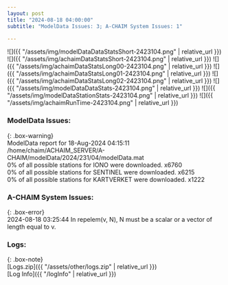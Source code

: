 ```yaml
---
layout: post
title: "2024-08-18 04:00:00"
subtitle: "ModelData Issues: 3; A-CHAIM System Issues: 1"

---
```


![]({{ "/assets/img/modelDataDataStatsShort-2423104.png" | relative_url }})
![]({{ "/assets/img/achaimDataStatsShort-2423104.png" | relative_url }})
![]({{ "/assets/img/achaimDataStatsLong00-2423104.png" | relative_url }})
![]({{ "/assets/img/achaimDataStatsLong01-2423104.png" | relative_url }})
![]({{ "/assets/img/achaimDataStatsLong02-2423104.png" | relative_url }})
![]({{ "/assets/img/modelDataDataStats-2423104.png" | relative_url }})
![]({{ "/assets/img/modelDataStationStats-2423104.png" | relative_url }})
![]({{ "/assets/img/achaimRunTime-2423104.png" | relative_url }})


### ModelData Issues:  
  
{: .box-warning}  
 ModelData report for 18-Aug-2024 04:15:11   
 /home/chaim/ACHAIM_SERVER/A-CHAIM/modelData/2024/231/04/modelData.mat   
 0% of all possible stations for IONO were downloaded. x6760   
 0% of all possible stations for SENTINEL were downloaded. x6215   
 0% of all possible stations for KARTVERKET were downloaded. x1222   
  
### A-CHAIM System Issues:  
  
{: .box-error}  
2024-08-18 03:25:44 In repelem(v, N), N must be a scalar or a vector of length equal to v.  

### Logs:  
  
{: .box-note}  
[Logs.zip]({{ "/assets/other/logs.zip" | relative_url }})  
[Log Info]({{ "/logInfo" | relative_url }})  
